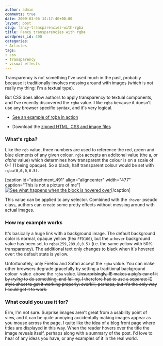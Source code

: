 ```yaml
---
author: admin
comments: true
date: 2009-03-06 14:17:40+00:00
layout: post
slug: fancy-transparencies-with-rgba
title: Fancy transparencies with rgba
wordpress_id: 490
categories:
- Articles
tags:
- css
- transparency
- visual effects
---
```


Transparency is not something I've used much in the past, probably because it traditionally involves messing around with images (which is not really my thing: I'm a textual type).

But CSS does allow authors to apply transparency to textual components, and I've recently discovered the `rgba` value. I like `rgba` because it doesn't use any browser specific syntax, and it's very logical.



	
  * [See an example of rgba in action](http://leonpaternoster.com/labs/transparent/)

	
  * Download the [zipped HTML, CSS and image files](leonpaternoster.com/downloads/transparent.zip)




### What's rgba?


Like the `rgb` value, three numbers are used to reference the red, green and blue elements of any given colour. `rgba` accepts an additonal value (the a, or _alpha_ value) which determines how transparent the colour is on a scale of 0-1 (1 being opaque). So a black, half transparent colour would be set with `rgba(0,0,0,0.5)`.

[caption id="attachment_491" align="aligncenter" width="477" caption="This is not a picture of me"][![See what happens when the block is hovered over](http://leonpaternoster.com/wp-content/uploads/2009/03/transparency.jpg)](http://leonpaternoster.com/labs/transparent/)[/caption]

This value can be applied to any selector. Combined with the `:hover` pseudo class, authors can create some pretty effects without messing around with actual images.


### How my example works


It's basically a huge link with a background image. The default background color is normal, opaque yellow (hex `FFD100`), but the `a:hover` background value has been set to `rgba(259,209,0,0.5)` (i.e. the same yellow with 50% transparency). The additional text only changes to black when it's hovered over: the default state is yellow.

Unfortunately, only Firefox and Safari accept the `rgba` value. You can make other browsers degrade gracefully by setting a traditional background colour  value  above the `rgba` value. <del>Unsurprisingly, IE makes a pig's ear of it by _trying_ to do something, and failing. I therefore had to use a separate IE style sheet to get it working properly: overkill, perhaps, but it's the only way I could get it to work.</del>


### What could you use it for?


Erm, I'm not sure. Surprise images aren't great from a usability point of view, and it can be quite annoying accidentally making images appear as you mouse across the page. I quite like the idea of a blog front page where titles are displayed in this way. When the reader hovers over the title the image reveals itself, perhaps along with a summary of the post. I'd love to hear of any ideas you have, or any examples of it in the real world.
